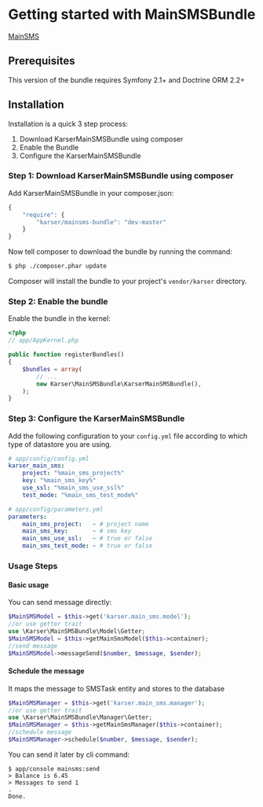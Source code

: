 Getting started with MainSMSBundle
=============

[MainSMS](http://mainsms.ru/)

## Prerequisites

This version of the bundle requires Symfony 2.1+ and Doctrine ORM 2.2+

## Installation

Installation is a quick 3 step process:

1. Download KarserMainSMSBundle using composer
2. Enable the Bundle
3. Configure the KarserMainSMSBundle

### Step 1: Download KarserMainSMSBundle using composer

Add KarserMainSMSBundle in your composer.json:

```js
{
    "require": {
        "karser/mainsms-bundle": "dev-master"
    }
}
```

Now tell composer to download the bundle by running the command:

``` bash
$ php ./composer.phar update
```

Composer will install the bundle to your project's `vendor/karser` directory.

### Step 2: Enable the bundle

Enable the bundle in the kernel:

``` php
<?php
// app/AppKernel.php

public function registerBundles()
{
    $bundles = array(
        // ...
        new Karser\MainSMSBundle\KarserMainSMSBundle(),
    );
}
```

### Step 3: Configure the KarserMainSMSBundle

Add the following configuration to your `config.yml` file according to which type
of datastore you are using.

``` yaml
# app/config/config.yml
karser_main_sms:
    project: "%main_sms_project%"
    key: "%main_sms_key%"
    use_ssl: "%main_sms_use_ssl%"
    test_mode: "%main_sms_test_mode%"
```

``` yaml
# app/config/parameters.yml
parameters:
    main_sms_project:   ~ # project name
    main_sms_key:       ~ # sms key
    main_sms_use_ssl:   ~ # true or false
    main_sms_test_mode: ~ # true or false
```

### Usage Steps
#### Basic usage
You can send message directly:
``` php
$MainSMSModel = $this->get('karser.main_sms.model');
//or use getter trait
use \Karser\MainSMSBundle\Model\Getter;
$MainSMSModel = $this->getMainSmsModel($this->container);
//send message
$MainSMSModel->messageSend($number, $message, $sender);
```
#### Schedule the message
It maps the message to SMSTask entity and stores to the database
``` php
$MainSMSManager = $this->get('karser.main_sms.manager');
//or use getter trait
use \Karser\MainSMSBundle\Manager\Getter;
$MainSMSManager = $this->getMainSmsManager($this->container);
//schedule message
$MainSMSManager->schedule($number, $message, $sender);
```
You can send it later by cli command:
```
$ app/console mainsms:send
> Balance is 6.45
> Messages to send 1
.
Done.
```
